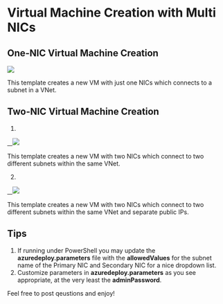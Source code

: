 # Virtual Machine Creation with Multi NICs

## One-NIC Virtual Machine Creation
<a href="https://portal.azure.cn/#create/Microsoft.Template/uri/https%3A%2F%2Fraw.githubusercontent.com%2Fcathyhxz%2Fazure-quickstart-templates%2Fmaster%2F20170801Homework%2FVM-1NIC.json" target="_blank">
    <img src="http://azuredeploy.net/deploybutton.png"/>
</a>

This template creates a new VM with just one NICs which connects to a subnet in a VNet.

## Two-NIC Virtual Machine Creation
1. <a href="https://portal.azure.cn/#create/Microsoft.Template/uri/https%3A%2F%2Fraw.githubusercontent.com%2Fcathyhxz%2Fazure-quickstart-templates%2Fmaster%2F20170801Homework%2FVM-2NICs.json" target="_blank">
    <img src="http://azuredeploy.net/deploybutton.png"/>
</a>

This template creates a new VM with two NICs which connect to two different subnets within the same VNet.

2. <a href="https://portal.azure.cn/#create/Microsoft.Template/uri/https%3A%2F%2Fraw.githubusercontent.com%2Fcathyhxz%2Fazure-quickstart-templates%2Fmaster%2F20170801Homework%2FVM-2PublicIP.json" target="_blank">
    <img src="http://azuredeploy.net/deploybutton.png"/>
</a>

This template creates a new VM with two NICs which connect to two different subnets within the same VNet and separate public IPs.


## Tips
1. If running under PowerShell you may update the **azuredeploy.parameters** file with the **allowedValues** for the subnet name of the Primary NIC and Secondary NIC for a nice dropdown list.
2. Customize parameters in **azuredeploy.parameters** as you see appropriate, at the very least the **adminPassword**.

Feel free to post qeustions and enjoy!
